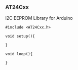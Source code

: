 ### AT24Cxx
I2C EEPROM Library for Arduino


```Arduino
#include <AT24Cxx.h>

void setup(){

}

void loop(){

}
